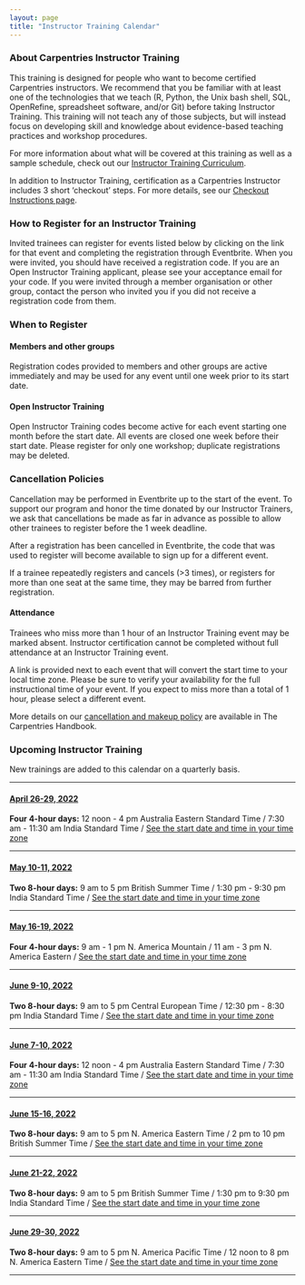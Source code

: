 ```yaml
---
layout: page
title: "Instructor Training Calendar"
---
```


### About Carpentries Instructor Training

This training is designed for people who want to become certified Carpentries instructors. We recommend that you be familiar with at least one of the technologies that we teach (R, Python, the Unix bash shell, SQL, OpenRefine, spreadsheet software, and/or Git) before taking Instructor Training. This training will not teach any of those subjects, but will instead focus on developing skill and knowledge about evidence-based teaching practices and workshop procedures.

For more information about what will be covered at this training as well as a sample schedule, check out our [Instructor Training Curriculum](https://carpentries.github.io/instructor-training/).

In addition to Instructor Training, certification as a Carpentries Instructor includes 3 short ‘checkout’ steps. For more details, see our [Checkout Instructions page](https://carpentries.github.io/instructor-training/checkout/index.html).

### How to Register for an Instructor Training

Invited trainees can register for events listed below by clicking on the link for that event and completing the registration through Eventbrite. When you were invited, you should have received a registration code. If you are an Open Instructor Training applicant, please see your acceptance email for your code. If you were invited through a member organisation or other group, contact the person who invited you if you did not receive a registration code from them.  

### When to Register

#### Members and other groups

Registration codes provided to members and other groups are active immediately and may be used for any event until one week prior to its start date. 

#### Open Instructor Training

Open Instructor Training codes become active for each event starting one month before the start date. All events are closed one week before their start date. Please register for only one workshop; duplicate registrations may be deleted.

### Cancellation Policies

Cancellation may be performed in Eventbrite up to the start of the event. To support our program and honor the time donated by our Instructor Trainers, we ask that cancellations be made as far in advance as possible to allow other trainees to register before the 1 week deadline. 

After a registration has been cancelled in Eventbrite, the code that was used to register will become available to sign up for a different event. 

If a trainee repeatedly registers and cancels (>3 times), or registers for more than one seat at the same time, they may be barred from further registration.

#### Attendance

Trainees who miss more than 1 hour of an Instructor Training event may be marked absent. Instructor certification cannot be completed without full attendance at an Instructor Training event.

A link is provided next to each event that will convert the start time to your local time zone. Please be sure to verify your availability for the full instructional time of your event. If you expect to miss more than a total of 1 hour, please select a different event.

More details on our [cancellation and makeup policy](https://docs.carpentries.org/topic_folders/instructor_training/cancellations_and_makeups.html) are available in The Carpentries Handbook.

### Upcoming Instructor Training

New trainings are added to this calendar on a quarterly basis.

<hr>

#### [April 26-29, 2022](https://www.eventbrite.com/e/online-instructor-training-april-26-29-2022-tickets-291556893517)

**Four 4-hour days:** 12 noon - 4 pm Australia Eastern Standard Time / 7:30 am - 11:30 am India Standard Time / [See the start date and time in your time zone](https://www.timeanddate.com/worldclock/fixedtime.html?msg=Instructor+Training&iso=20220426T12&p1=240&ah=4)

<hr>

#### [May 10-11, 2022](https://www.eventbrite.com/e/online-instructor-training-may-10-11-2022-tickets-291497736577)

**Two 8-hour days:** 9 am to 5 pm British Summer Time / 1:30 pm - 9:30 pm India Standard Time / [See the start date and time in your time zone](https://www.timeanddate.com/worldclock/fixedtime.html?msg=Instructor+Training&iso=20220510T09&p1=136&ah=8)

<hr>

#### [May 16-19, 2022](https://www.eventbrite.com/e/online-instructor-training-may-16-19-2022-tickets-291499371467)

**Four 4-hour days:** 9 am - 1 pm N. America Mountain / 11 am - 3 pm N. America Eastern / [See the start date and time in your time zone](https://www.timeanddate.com/worldclock/fixedtime.html?msg=Instructor+Training&iso=20220516T09&p1=75&ah=4)

<hr>

#### [June 9-10, 2022](https://www.eventbrite.com/e/online-instructor-training-june-9-10-2022-tickets-291502019387)

**Two 8-hour days:** 9 am to 5 pm Central European Time /  12:30 pm - 8:30 pm India Standard Time / [See the start date and time in your time zone](https://www.timeanddate.com/worldclock/fixedtime.html?msg=Instructor+Training&iso=20220609T09&p1=195&ah=8)

<hr>

#### [June 7-10, 2022](https://www.eventbrite.com/e/online-instructor-training-june-14-17-2022-tickets-291557786187)
**Four 4-hour days:** 12 noon - 4 pm Australia Eastern Standard Time / 7:30 am - 11:30 am India Standard Time / [See the start date and time in your time zone](https://www.timeanddate.com/worldclock/fixedtime.html?msg=Instructor+Training&iso=20220607T12&p1=240&ah=4)

<hr>

#### [June 15-16, 2022](https://www.eventbrite.com/e/online-instructor-training-june-15-16-2022-tickets-291504346347)

**Two 8-hour days:** 9 am to 5 pm N. America Eastern Time / 2 pm to 10 pm British Summer Time / [See the start date and time in your time zone](https://www.timeanddate.com/worldclock/fixedtime.html?msg=Instructor+Training&iso=20220615T09&p1=179&ah=8)

<hr>

#### [June 21-22, 2022](https://www.eventbrite.com/e/online-instructor-training-june-21-22-2022-tickets-291506613127)

**Two 8-hour days:** 9 am to 5 pm British Summer Time / 1:30 pm to 9:30 pm India Standard Time / [See the start date and time in your time zone](https://www.timeanddate.com/worldclock/fixedtime.html?msg=Instructor+Training&iso=20220621T09&p1=136&ah=8)

<hr>

#### [June 29-30, 2022](https://www.eventbrite.com/e/online-instructor-training-june-29-30-2022-tickets-291508177807)

**Two 8-hour days:** 9 am to 5 pm N. America Pacific Time / 12 noon to 8 pm N. America Eastern Time /   [See the start date and time in your time zone](https://www.timeanddate.com/worldclock/fixedtime.html?msg=Instructor+Training&iso=20220629T09&p1=137&ah=8)

<hr>
